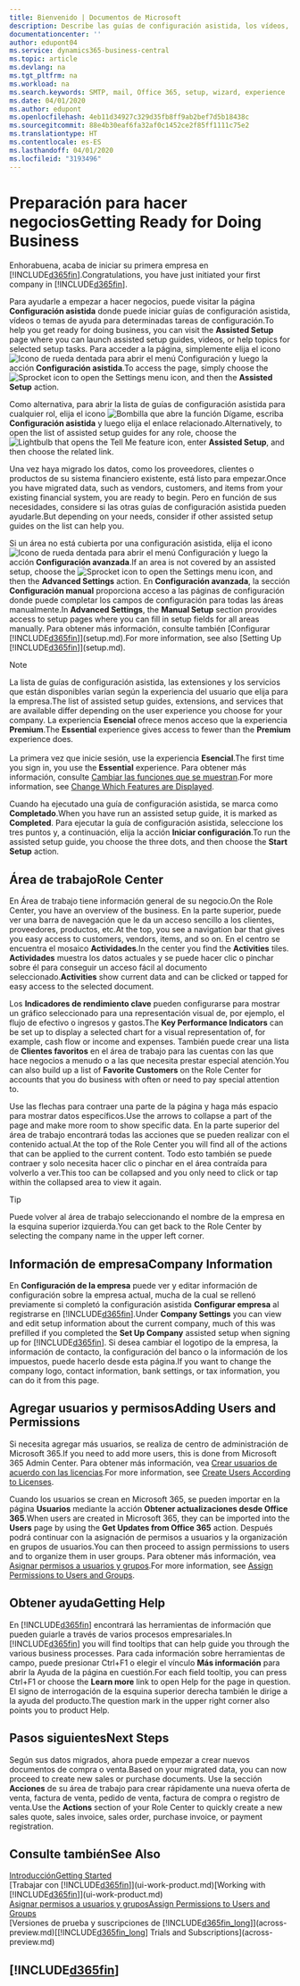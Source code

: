 ```yaml
---
title: Bienvenido | Documentos de Microsoft
description: Describe las guías de configuración asistida, los vídeos, los temas de ayuda y las páginas que se usan para empezar a realizar operaciones empresariales en Business Central.
documentationcenter: ''
author: edupont04
ms.service: dynamics365-business-central
ms.topic: article
ms.devlang: na
ms.tgt_pltfrm: na
ms.workload: na
ms.search.keywords: SMTP, mail, Office 365, setup, wizard, experience
ms.date: 04/01/2020
ms.author: edupont
ms.openlocfilehash: 4eb11d34927c329d35fb8ff9ab2bef7d5b18438c
ms.sourcegitcommit: 88e4b30eaf6fa32af0c1452ce2f85ff1111c75e2
ms.translationtype: HT
ms.contentlocale: es-ES
ms.lasthandoff: 04/01/2020
ms.locfileid: "3193496"
---
```

# <a name="getting-ready-for-doing-business"></a><span data-ttu-id="e3849-103">Preparación para hacer negocios</span><span class="sxs-lookup"><span data-stu-id="e3849-103">Getting Ready for Doing Business</span></span>
<span data-ttu-id="e3849-104">Enhorabuena, acaba de iniciar su primera empresa en [!INCLUDE[d365fin](includes/d365fin_md.md)].</span><span class="sxs-lookup"><span data-stu-id="e3849-104">Congratulations, you have just initiated your first company in [!INCLUDE[d365fin](includes/d365fin_md.md)].</span></span>

<span data-ttu-id="e3849-105">Para ayudarle a empezar a hacer negocios, puede visitar la página **Configuración asistida** donde puede iniciar guías de configuración asistida, vídeos o temas de ayuda para determinadas tareas de configuración.</span><span class="sxs-lookup"><span data-stu-id="e3849-105">To help you get ready for doing business, you can visit the **Assisted Setup** page where you can launch assisted setup guides, videos, or help topics for selected setup tasks.</span></span> <span data-ttu-id="e3849-106">Para acceder a la página, simplemente elija el icono ![Icono de rueda dentada para abrir el menú Configuración](media/ui-experience/settings_icon_small.png) y luego la acción **Configuración asistida**.</span><span class="sxs-lookup"><span data-stu-id="e3849-106">To access the page, simply choose the ![Sprocket icon to open the Settings menu](media/ui-experience/settings_icon_small.png) icon, and then the **Assisted Setup** action.</span></span>

<span data-ttu-id="e3849-107">Como alternativa, para abrir la lista de guías de configuración asistida para cualquier rol, elija el icono ![Bombilla que abre la función Dígame](media/ui-search/search_small.png "Dígame qué desea hacer"), escriba **Configuración asistida** y luego elija el enlace relacionado.</span><span class="sxs-lookup"><span data-stu-id="e3849-107">Alternatively, to open the list of assisted setup guides for any role, choose the ![Lightbulb that opens the Tell Me feature](media/ui-search/search_small.png "Tell me what you want to do") icon, enter **Assisted Setup**, and then choose the related link.</span></span>

<span data-ttu-id="e3849-108">Una vez haya migrado los datos, como los proveedores, clientes o productos de su sistema financiero existente, está listo para empezar.</span><span class="sxs-lookup"><span data-stu-id="e3849-108">Once you have migrated data, such as vendors, customers, and items from your existing financial system, you are ready to begin.</span></span> <span data-ttu-id="e3849-109">Pero en función de sus necesidades, considere si las otras guías de configuración asistida pueden ayudarle.</span><span class="sxs-lookup"><span data-stu-id="e3849-109">But depending on your needs, consider if other assisted setup guides on the list can help you.</span></span>

<span data-ttu-id="e3849-110">Si un área no está cubierta por una configuración asistida, elija el icono ![Icono de rueda dentada para abrir el menú Configuración](media/ui-experience/settings_icon_small.png) y luego la acción **Configuración avanzada**.</span><span class="sxs-lookup"><span data-stu-id="e3849-110">If an area is not covered by an assisted setup, choose the ![Sprocket icon to open the Settings menu](media/ui-experience/settings_icon_small.png) icon, and then the **Advanced Settings** action.</span></span> <span data-ttu-id="e3849-111">En **Configuración avanzada**, la sección **Configuración manual** proporciona acceso a las páginas de configuración donde puede completar los campos de configuración para todas las áreas manualmente.</span><span class="sxs-lookup"><span data-stu-id="e3849-111">In **Advanced Settings**, the **Manual Setup** section provides access to setup pages where you can fill in setup fields for all areas manually.</span></span> <span data-ttu-id="e3849-112">Para obtener más información, consulte también [Configurar [!INCLUDE[d365fin](includes/d365fin_md.md)]](setup.md).</span><span class="sxs-lookup"><span data-stu-id="e3849-112">For more information, see also [Setting Up [!INCLUDE[d365fin](includes/d365fin_md.md)]](setup.md).</span></span>

> [!NOTE]  
> <span data-ttu-id="e3849-113">La lista de guías de configuración asistida, las extensiones y los servicios que están disponibles varían según la experiencia del usuario que elija para la empresa.</span><span class="sxs-lookup"><span data-stu-id="e3849-113">The list of assisted setup guides, extensions, and services that are available differ depending on the user experience you choose for your company.</span></span> <span data-ttu-id="e3849-114">La experiencia **Esencial** ofrece menos acceso que la experiencia **Premium**.</span><span class="sxs-lookup"><span data-stu-id="e3849-114">The **Essential** experience gives access to fewer than the **Premium** experience does.</span></span><br /><br />
> <span data-ttu-id="e3849-115">La primera vez que inicie sesión, use la experiencia **Esencial**.</span><span class="sxs-lookup"><span data-stu-id="e3849-115">The first time you sign in, you use the **Essential** experience.</span></span> <span data-ttu-id="e3849-116">Para obtener más información, consulte [Cambiar las funciones que se muestran](ui-experiences.md).</span><span class="sxs-lookup"><span data-stu-id="e3849-116">For more information, see [Change Which Features are Displayed](ui-experiences.md).</span></span>

<span data-ttu-id="e3849-117">Cuando ha ejecutado una guía de configuración asistida, se marca como **Completado**.</span><span class="sxs-lookup"><span data-stu-id="e3849-117">When you have run an assisted setup guide, it is marked as **Completed**.</span></span> <span data-ttu-id="e3849-118">Para ejecutar la guía de configuración asistida, seleccione los tres puntos y, a continuación, elija la acción **Iniciar configuración**.</span><span class="sxs-lookup"><span data-stu-id="e3849-118">To run the assisted setup guide, you choose the three dots, and then choose the **Start Setup** action.</span></span>

## <a name="role-center"></a><span data-ttu-id="e3849-119">Área de trabajo</span><span class="sxs-lookup"><span data-stu-id="e3849-119">Role Center</span></span>
<span data-ttu-id="e3849-120">En Área de trabajo tiene información general de su negocio.</span><span class="sxs-lookup"><span data-stu-id="e3849-120">On the Role Center, you have an overview of the business.</span></span> <span data-ttu-id="e3849-121">En la parte superior, puede ver una barra de navegación que le da un acceso sencillo a los clientes, proveedores, productos, etc.</span><span class="sxs-lookup"><span data-stu-id="e3849-121">At the top, you see a navigation bar that gives you easy access to customers, vendors, items, and so on.</span></span> <span data-ttu-id="e3849-122">En el centro se encuentra el mosaico **Actividades**.</span><span class="sxs-lookup"><span data-stu-id="e3849-122">In the center you find the **Activities** tiles.</span></span> <span data-ttu-id="e3849-123">**Actividades** muestra los datos actuales y se puede hacer clic o pinchar sobre él para conseguir un acceso fácil al documento seleccionado.</span><span class="sxs-lookup"><span data-stu-id="e3849-123">**Activities** show current data and can be clicked or tapped for easy access to the selected document.</span></span>

<span data-ttu-id="e3849-124">Los **Indicadores de rendimiento clave** pueden configurarse para mostrar un gráfico seleccionado para una representación visual de, por ejemplo, el flujo de efectivo o ingresos y gastos.</span><span class="sxs-lookup"><span data-stu-id="e3849-124">The **Key Performance Indicators** can be set up to display a selected chart for a visual representation of, for example, cash flow or income and expenses.</span></span> <span data-ttu-id="e3849-125">También puede crear una lista de **Clientes favoritos** en el área de trabajo para las cuentas con las que hace negocios a menudo o a las que necesita prestar especial atención.</span><span class="sxs-lookup"><span data-stu-id="e3849-125">You can also build up a list of **Favorite Customers** on the Role Center for accounts that you do business with often or need to pay special attention to.</span></span>

<span data-ttu-id="e3849-126">Use las flechas para contraer una parte de la página y haga más espacio para mostrar datos específicos.</span><span class="sxs-lookup"><span data-stu-id="e3849-126">Use the arrows to collapse a part of the page and make more room to show specific data.</span></span> <span data-ttu-id="e3849-127">En la parte superior del área de trabajo encontrará todas las acciones que se pueden realizar con el contenido actual.</span><span class="sxs-lookup"><span data-stu-id="e3849-127">At the top of the Role Center you will find all of the actions that can be applied to the current content.</span></span> <span data-ttu-id="e3849-128">Todo esto también se puede contraer y solo necesita hacer clic o pinchar en el área contraída para volverlo a ver.</span><span class="sxs-lookup"><span data-stu-id="e3849-128">This too can be collapsed and you only need to click or tap within the collapsed area to view it again.</span></span>

> [!TIP]  
> <span data-ttu-id="e3849-129">Puede volver al área de trabajo seleccionando el nombre de la empresa en la esquina superior izquierda.</span><span class="sxs-lookup"><span data-stu-id="e3849-129">You can get back to the Role Center by selecting the company name in the upper left corner.</span></span>

## <a name="company-information"></a><span data-ttu-id="e3849-130">Información de empresa</span><span class="sxs-lookup"><span data-stu-id="e3849-130">Company Information</span></span>
<span data-ttu-id="e3849-131">En **Configuración de la empresa** puede ver y editar información de configuración sobre la empresa actual, mucha de la cual se rellenó previamente si completó la configuración asistida **Configurar empresa** al registrarse en [!INCLUDE[d365fin](includes/d365fin_md.md)].</span><span class="sxs-lookup"><span data-stu-id="e3849-131">Under **Company Settings** you can view and edit setup information about the current company, much of this was prefilled if you completed the **Set Up Company** assisted setup when signing up for [!INCLUDE[d365fin](includes/d365fin_md.md)].</span></span> <span data-ttu-id="e3849-132">Si desea cambiar el logotipo de la empresa, la información de contacto, la configuración del banco o la información de los impuestos, puede hacerlo desde esta página.</span><span class="sxs-lookup"><span data-stu-id="e3849-132">If you want to change the company logo, contact information, bank settings, or tax information, you can do it from this page.</span></span>    

## <a name="adding-users-and-permissions"></a><span data-ttu-id="e3849-133">Agregar usuarios y permisos</span><span class="sxs-lookup"><span data-stu-id="e3849-133">Adding Users and Permissions</span></span>
<span data-ttu-id="e3849-134">Si necesita agregar más usuarios, se realiza de centro de administración de Microsoft 365.</span><span class="sxs-lookup"><span data-stu-id="e3849-134">If you need to add more users, this is done from Microsoft 365 Admin Center.</span></span> <span data-ttu-id="e3849-135">Para obtener más información, vea [Crear usuarios de acuerdo con las licencias](ui-how-users-permissions.md).</span><span class="sxs-lookup"><span data-stu-id="e3849-135">For more information, see [Create Users According to Licenses](ui-how-users-permissions.md).</span></span>

<span data-ttu-id="e3849-136">Cuando los usuarios se crean en Microsoft 365, se pueden importar en la página **Usuarios** mediante la acción **Obtener actualizaciones desde Office 365**.</span><span class="sxs-lookup"><span data-stu-id="e3849-136">When users are created in Microsoft 365, they can be imported into the **Users** page by using the **Get Updates from Office 365** action.</span></span> <span data-ttu-id="e3849-137">Después podrá continuar con la asignación de permisos a usuarios y la organización en grupos de usuarios.</span><span class="sxs-lookup"><span data-stu-id="e3849-137">You can then proceed to assign permissions to users and to organize them in user groups.</span></span> <span data-ttu-id="e3849-138">Para obtener más información, vea [Asignar permisos a usuarios y grupos](ui-define-granular-permissions.md).</span><span class="sxs-lookup"><span data-stu-id="e3849-138">For more information, see [Assign Permissions to Users and Groups](ui-define-granular-permissions.md).</span></span>  

## <a name="getting-help"></a><span data-ttu-id="e3849-139">Obtener ayuda</span><span class="sxs-lookup"><span data-stu-id="e3849-139">Getting Help</span></span>
<span data-ttu-id="e3849-140">En [!INCLUDE[d365fin](includes/d365fin_md.md)] encontrará las herramientas de información que pueden guiarle a través de varios procesos empresariales.</span><span class="sxs-lookup"><span data-stu-id="e3849-140">In [!INCLUDE[d365fin](includes/d365fin_md.md)] you will find tooltips that can help guide you through the various business processes.</span></span> <span data-ttu-id="e3849-141">Para cada información sobre herramientas de campo, puede presionar Ctrl+F1 o elegir el vínculo **Más información** para abrir la Ayuda de la página en cuestión.</span><span class="sxs-lookup"><span data-stu-id="e3849-141">For each field tooltip, you can press Ctrl+F1 or choose the **Learn more** link to open Help for the page in question.</span></span> <span data-ttu-id="e3849-142">El signo de interrogación de la esquina superior derecha también le dirige a la ayuda del producto.</span><span class="sxs-lookup"><span data-stu-id="e3849-142">The question mark in the upper right corner also points you to product Help.</span></span>

## <a name="next-steps"></a><span data-ttu-id="e3849-143">Pasos siguientes</span><span class="sxs-lookup"><span data-stu-id="e3849-143">Next Steps</span></span>
<span data-ttu-id="e3849-144">Según sus datos migrados, ahora puede empezar a crear nuevos documentos de compra o venta.</span><span class="sxs-lookup"><span data-stu-id="e3849-144">Based on your migrated data, you can now proceed to create new sales or purchase documents.</span></span> <span data-ttu-id="e3849-145">Use la sección **Acciones** de su área de trabajo para crear rápidamente una nueva oferta de venta, factura de venta, pedido de venta, factura de compra o registro de venta.</span><span class="sxs-lookup"><span data-stu-id="e3849-145">Use the **Actions** section of your Role Center to quickly create a new sales quote, sales invoice, sales order, purchase invoice, or payment registration.</span></span>

## <a name="see-also"></a><span data-ttu-id="e3849-146">Consulte también</span><span class="sxs-lookup"><span data-stu-id="e3849-146">See Also</span></span>
[<span data-ttu-id="e3849-147">Introducción</span><span class="sxs-lookup"><span data-stu-id="e3849-147">Getting Started</span></span>](product-get-started.md)  
<span data-ttu-id="e3849-148">[Trabajar con [!INCLUDE[d365fin](includes/d365fin_md.md)]](ui-work-product.md)</span><span class="sxs-lookup"><span data-stu-id="e3849-148">[Working with [!INCLUDE[d365fin](includes/d365fin_md.md)]](ui-work-product.md)</span></span>  
[<span data-ttu-id="e3849-149">Asignar permisos a usuarios y grupos</span><span class="sxs-lookup"><span data-stu-id="e3849-149">Assign Permissions to Users and Groups</span></span>](ui-define-granular-permissions.md)  
<span data-ttu-id="e3849-150">[Versiones de prueba y suscripciones de [!INCLUDE[d365fin_long](includes/d365fin_long_md.md)]](across-preview.md)</span><span class="sxs-lookup"><span data-stu-id="e3849-150">[[!INCLUDE[d365fin_long](includes/d365fin_long_md.md)] Trials and Subscriptions](across-preview.md)</span></span>  

## [!INCLUDE[d365fin](includes/free_trial_md.md)]  
